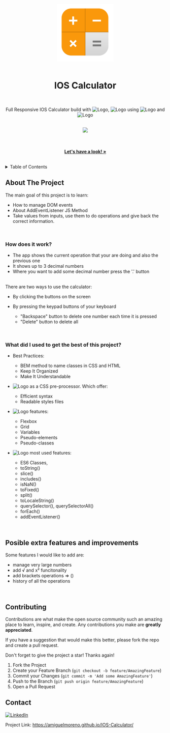 <!-- PROJECT LOGO -->
<br />
<div align="center">
  <a href="https://amiguelmoreno.github.io/IOS-Calculator/">
    <img src="img/favicon.webp" alt="Logo" width="180">
  </a>
  <br />
  <br />
  <h1>IOS Calculator</h1>
  <br />
  <p align="center">
    Full Responsive IOS Calculator build with <img src="https://img.shields.io/badge/-HTML5-orange" alt="Logo">,  <img src="https://img.shields.io/badge/-CSS3-blue" alt="Logo"> using <img src="https://img.shields.io/badge/-SASS-ff69b4" alt="Logo"> and <img src="https://img.shields.io/badge/-JS-yellow" alt="Logo">
    <p align="center">
   <br />
  <a href="#">
    <img src="https://skillicons.dev/icons?i=html,css,sass,js" />
  </a>
</p> 
    <br />
    <br />
    <a href="https://amiguelmoreno.github.io/IOS-Calculator/"><strong>Let's have a look! »</strong></a>
    <br />
    <br />
  </p>
</div>

<!-- TABLE OF CONTENTS -->
<details>
  <summary>Table of Contents</summary>
  <ol>
    <li>
      <a href="#about-the-project">About The Project</a>
    </li>
     <li>
      <a href="#posible-extra-features-and-improvements">Posible extra features and improvements</a>
    </li>
    <li><a href="#contributing">Contributing</a></li>
    <li><a href="#contact">Contact</a></li>
  </ol>
</details>


<!-- ABOUT THE PROJECT -->
## About The Project

The main goal of this project is to learn:
 * How to manage DOM events
 * About AddEventListener JS Method
 * Take values from inputs, use them to do operations and give back the correct information.
<br />

### How does it work?

* The app shows the current operation that your are doing and also the previous one
* It shows up to 3 decimal numbers
* Where you want to add some decimal number press the '.' button
<br />
 There are two ways to use the calculator:

   * By clicking the buttons on the screen
   * By pressing the keypad buttons of your keyboard
  
     * "Backspace" button to delete one number each time it is pressed
     * "Delete" button to delete all
<br />

### What did I used to get the best of this project?

  * Best Practices:
    * BEM method to name classes in CSS and HTML  
    * Keep It Organized
    * Make It Understandable
  
  * <img src="https://img.shields.io/badge/-SASS-ff69b4" alt="Logo"> as a CSS pre-processor. Which offer:
    * Efficient syntax
    * Readable styles files
  
  * <img src="https://img.shields.io/badge/-CSS3-blue" alt="Logo"> features:
    * Flexbox 
    * Grid
    * Variables
    * Pseudo-elements
    * Pseudo-classes

  * <img src="https://img.shields.io/badge/-JS-yellow" alt="Logo"> most used features:
    * ES6 Classes,
    * toString()
    * slice()
    * includes()
    * isNaN()
    * toFixed()
    * split()
    * toLocaleString()
    * querySelector(), querySelectorAll()
    * forEach()
    * addEventListener()
 <br />  
   
## Posible extra features and improvements

Some features I would like to add are:

 * manage very large numbers
 * add √ and x² funcitonality
 * add brackets operations => ()
 * history of all the operations
<br />

<!-- CONTRIBUTING -->
## Contributing

Contributions are what make the open source community such an amazing place to learn, inspire, and create. Any contributions you make are **greatly appreciated**.

If you have a suggestion that would make this better, please fork the repo and create a pull request.

Don't forget to give the project a star! Thanks again!

1. Fork the Project
2. Create your Feature Branch (`git checkout -b feature/AmazingFeature`)
3. Commit your Changes (`git commit -m 'Add some AmazingFeature'`)
4. Push to the Branch (`git push origin feature/AmazingFeature`)
5. Open a Pull Request


<!-- CONTACT -->
## Contact

[![LinkedIn][linkedin-shield]][linkedin-url] 

Project Link: https://amiguelmoreno.github.io/IOS-Calculator/


<!-- MARKDOWN LINKS & IMAGES -->
<!-- https://www.markdownguide.org/basic-syntax/#reference-style-links -->
[linkedin-shield]: https://img.shields.io/badge/-LinkedIn-black.svg?style=for-the-badge&logo=linkedin&colorB=555
[linkedin-url]: https://www.linkedin.com/in/miguelmoreno00/
